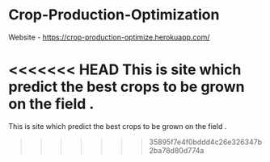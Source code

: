 # Crop-Production-Optimization
Website - https://crop-production-optimize.herokuapp.com/

<<<<<<< HEAD
This is site which predict the best crops to be grown on the field .
=======
This is site which predict the best crops to be grown on the field .
>>>>>>> 35895f7e4f0bddd4c26e326347b2ba78d80d774a
